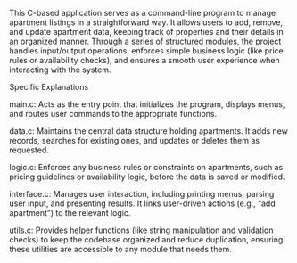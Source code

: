 This C-based application serves as a command-line program to manage apartment listings in a straightforward way. It allows users to add, remove, and update apartment data, keeping track of properties and their details in an organized manner. Through a series of structured modules, the project handles input/output operations, enforces simple business logic (like price rules or availability checks), and ensures a smooth user experience when interacting with the system.

Specific Explanations

main.c: Acts as the entry point that initializes the program, displays menus, and routes user commands to the appropriate functions.

data.c: Maintains the central data structure holding apartments. It adds new records, searches for existing ones, and updates or deletes them as requested.

logic.c: Enforces any business rules or constraints on apartments, such as pricing guidelines or availability logic, before the data is saved or modified.

interface.c: Manages user interaction, including printing menus, parsing user input, and presenting results. It links user-driven actions (e.g., “add apartment”) to the relevant logic.

utils.c: Provides helper functions (like string manipulation and validation checks) to keep the codebase organized and reduce duplication, ensuring these utilities are accessible to any module that needs them.
